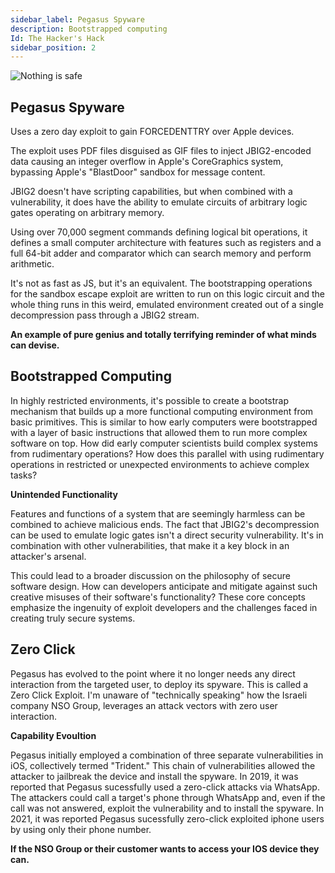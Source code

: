 ```yaml
---
sidebar_label: Pegasus Spyware
description: Bootstrapped computing 
Id: The Hacker's Hack
sidebar_position: 2
---
```


![Nothing is safe](/img/cyber.png)

## Pegasus Spyware

Uses a zero day exploit to gain FORCEDENTTRY over Apple devices. 

The exploit uses PDF files disguised as GIF files to inject JBIG2-encoded data causing an integer overflow in Apple's CoreGraphics system, bypassing Apple's "BlastDoor" sandbox for message content. 

JBIG2 doesn't have scripting capabilities, but when combined with a vulnerability, it does have the ability to emulate circuits of arbitrary logic gates operating on arbitrary memory. 

Using over 70,000 segment commands defining logical bit operations, it defines a small computer architecture with features such as registers and a full 64-bit adder and comparator which can search memory and perform arithmetic. 

It's not as fast as JS, but it's an equivalent. The bootstrapping operations for the sandbox escape exploit are written to run on this logic circuit and the whole thing runs in this weird, emulated environment created out of a single decompression pass through a JBIG2 stream. 

**An example of pure genius and totally terrifying reminder of what minds can devise.**

## Bootstrapped Computing

In highly restricted environments, it's possible to create a bootstrap mechanism that builds up a more functional computing environment from basic primitives. This is similar to how early computers were bootstrapped with a layer of basic instructions that allowed them to run more complex software on top. How did early computer scientists build complex systems from rudimentary operations? How does this parallel with using rudimentary operations in restricted or unexpected environments to achieve complex tasks?

**Unintended Functionality**

Features and functions of a system that are seemingly harmless can be combined to achieve malicious ends. The fact that JBIG2's decompression can be used to emulate logic gates isn't a direct security vulnerability. It's in combination with other vulnerabilities, that make it a key block in an attacker's arsenal.

This could lead to a broader discussion on the philosophy of secure software design. How can developers anticipate and mitigate against such creative misuses of their software's functionality? These core concepts emphasize the ingenuity of exploit developers and the challenges faced in creating truly secure systems.

## Zero Click 

Pegasus has evolved to the point where it no longer needs any direct interaction from the targeted user, to deploy its spyware. This is called a Zero Click Exploit. I'm unaware of "technically speaking" how the Israeli company NSO Group, leverages an attack vectors with zero user interaction.

**Capability Evoultion** 

Pegasus initially employed a combination of three separate vulnerabilities in iOS, collectively termed "Trident." This chain of vulnerabilities allowed the attacker to jailbreak the device and install the spyware. In 2019, it was reported that Pegasus sucessfully used a zero-click attacks via WhatsApp. The attackers could call a target's phone through WhatsApp and, even if the call was not answered, exploit the vulnerability and to install the spyware. In 2021, it was reported Pegasus sucessfully zero-click exploited iphone users by using only their phone number. 

**If the NSO Group or their customer wants to access your IOS device they can.**
